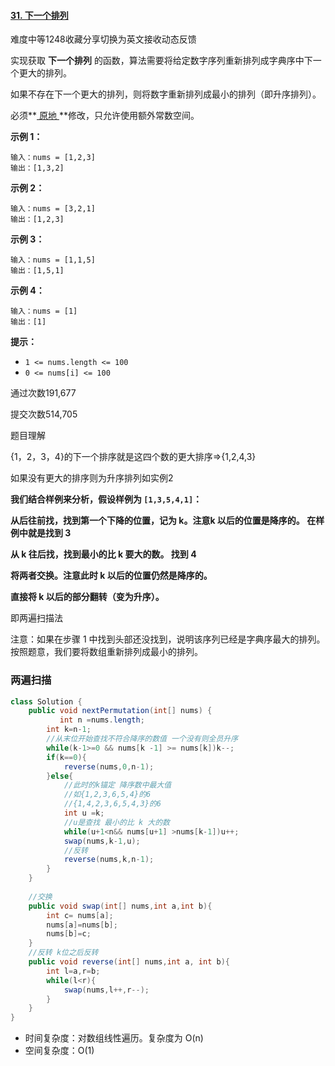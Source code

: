 #### [31. 下一个排列](https://leetcode-cn.com/problems/next-permutation/)

难度中等1248收藏分享切换为英文接收动态反馈

实现获取 **下一个排列** 的函数，算法需要将给定数字序列重新排列成字典序中下一个更大的排列。

如果不存在下一个更大的排列，则将数字重新排列成最小的排列（即升序排列）。

必须**[ 原地 ](https://baike.baidu.com/item/原地算法)**修改，只允许使用额外常数空间。

 

**示例 1：**

```
输入：nums = [1,2,3]
输出：[1,3,2]
```

**示例 2：**

```
输入：nums = [3,2,1]
输出：[1,2,3]
```

**示例 3：**

```
输入：nums = [1,1,5]
输出：[1,5,1]
```

**示例 4：**

```
输入：nums = [1]
输出：[1]
```

 

**提示：**

- `1 <= nums.length <= 100`
- `0 <= nums[i] <= 100`

通过次数191,677

提交次数514,705

题目理解

{1，2，3，4}的下一个排序就是这四个数的更大排序=>{1,2,4,3}

如果没有更大的排序则为升序排列如实例2

**我们结合样例来分析，假设样例为 `[1,3,5,4,1]`：**

**从后往前找，找到第一个下降的位置，记为 k。注意k 以后的位置是降序的。 在样例中就是找到 3**

**从 k 往后找，找到最小的比 k 要大的数。 找到 4**

**将两者交换。注意此时 k 以后的位置仍然是降序的。**

**直接将 k 以后的部分翻转（变为升序）。**

即两遍扫描法

注意：如果在步骤 1 中找到头部还没找到，说明该序列已经是字典序最大的排列。按照题意，我们要将数组重新排列成最小的排列。

### 两遍扫描

```java
class Solution {
    public void nextPermutation(int[] nums) {
           int n =nums.length;
        int k=n-1;
        //从末位开始查找不符合降序的数值 一个没有则全员升序
        while(k-1>=0 && nums[k -1] >= nums[k])k--;
        if(k==0){
            reverse(nums,0,n-1);
        }else{
            //此时的k锚定 降序数中最大值
            //如{1,2,3,6,5,4}的6
            //{1,4,2,3,6,5,4,3}的6
            int u =k;
            //u是查找 最小的比 k 大的数
            while(u+1<n&& nums[u+1] >nums[k-1])u++;
            swap(nums,k-1,u);
            //反转
            reverse(nums,k,n-1);
        }
    }
    
    //交换
    public void swap(int[] nums,int a,int b){
        int c= nums[a];
        nums[a]=nums[b];
        nums[b]=c;
    }
    //反转 k位之后反转
    public void reverse(int[] nums,int a, int b){
        int l=a,r=b;
        while(l<r){
            swap(nums,l++,r--);
        }
    }
}
```

- 时间复杂度：对数组线性遍历。复杂度为 O(n)
- 空间复杂度：O(1)
